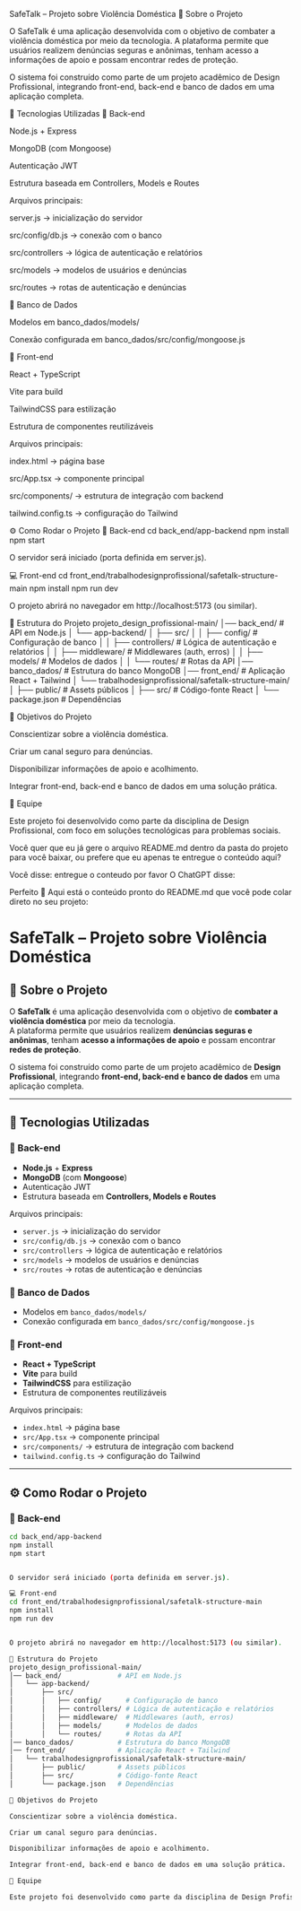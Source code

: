SafeTalk – Projeto sobre Violência Doméstica
📌 Sobre o Projeto

O SafeTalk é uma aplicação desenvolvida com o objetivo de combater a violência doméstica por meio da tecnologia.
A plataforma permite que usuários realizem denúncias seguras e anônimas, tenham acesso a informações de apoio e possam encontrar redes de proteção.

O sistema foi construído como parte de um projeto acadêmico de Design Profissional, integrando front-end, back-end e banco de dados em uma aplicação completa.

🚀 Tecnologias Utilizadas
🔹 Back-end

Node.js + Express

MongoDB (com Mongoose)

Autenticação JWT

Estrutura baseada em Controllers, Models e Routes

Arquivos principais:

server.js → inicialização do servidor

src/config/db.js → conexão com o banco

src/controllers → lógica de autenticação e relatórios

src/models → modelos de usuários e denúncias

src/routes → rotas de autenticação e denúncias

🔹 Banco de Dados

Modelos em banco_dados/models/

Conexão configurada em banco_dados/src/config/mongoose.js

🔹 Front-end

React + TypeScript

Vite para build

TailwindCSS para estilização

Estrutura de componentes reutilizáveis

Arquivos principais:

index.html → página base

src/App.tsx → componente principal

src/components/ → estrutura de integração com backend

tailwind.config.ts → configuração do Tailwind

⚙️ Como Rodar o Projeto
🔧 Back-end
cd back_end/app-backend
npm install
npm start


O servidor será iniciado (porta definida em server.js).

💻 Front-end
cd front_end/trabalhodesignprofissional/safetalk-structure-main
npm install
npm run dev


O projeto abrirá no navegador em http://localhost:5173 (ou similar).

📂 Estrutura do Projeto
projeto_design_profissional-main/
│── back_end/              # API em Node.js
│   └── app-backend/
│       ├── src/
│       │   ├── config/    # Configuração de banco
│       │   ├── controllers/ # Lógica de autenticação e relatórios
│       │   ├── middleware/  # Middlewares (auth, erros)
│       │   ├── models/      # Modelos de dados
│       │   └── routes/      # Rotas da API
│── banco_dados/           # Estrutura do banco MongoDB
│── front_end/             # Aplicação React + Tailwind
│   └── trabalhodesignprofissional/safetalk-structure-main/
│       ├── public/        # Assets públicos
│       ├── src/           # Código-fonte React
│       └── package.json   # Dependências

🎯 Objetivos do Projeto

Conscientizar sobre a violência doméstica.

Criar um canal seguro para denúncias.

Disponibilizar informações de apoio e acolhimento.

Integrar front-end, back-end e banco de dados em uma solução prática.

👥 Equipe

Este projeto foi desenvolvido como parte da disciplina de Design Profissional, com foco em soluções tecnológicas para problemas sociais.

Você quer que eu já gere o arquivo README.md dentro da pasta do projeto para você baixar, ou prefere que eu apenas te entregue o conteúdo aqui? 

Você disse:
entregue o conteudo por favor 
O ChatGPT disse:

Perfeito 🚀 Aqui está o conteúdo pronto do README.md que você pode colar direto no seu projeto:

# SafeTalk – Projeto sobre Violência Doméstica

## 📌 Sobre o Projeto
O **SafeTalk** é uma aplicação desenvolvida com o objetivo de **combater a violência doméstica** por meio da tecnologia.  
A plataforma permite que usuários realizem **denúncias seguras e anônimas**, tenham **acesso a informações de apoio** e possam encontrar **redes de proteção**.  

O sistema foi construído como parte de um projeto acadêmico de **Design Profissional**, integrando **front-end, back-end e banco de dados** em uma aplicação completa.

---

## 🚀 Tecnologias Utilizadas

### 🔹 Back-end
- **Node.js** + **Express**
- **MongoDB** (com **Mongoose**)
- Autenticação JWT
- Estrutura baseada em **Controllers, Models e Routes**

Arquivos principais:
- `server.js` → inicialização do servidor
- `src/config/db.js` → conexão com o banco
- `src/controllers` → lógica de autenticação e relatórios
- `src/models` → modelos de usuários e denúncias
- `src/routes` → rotas de autenticação e denúncias

### 🔹 Banco de Dados
- Modelos em `banco_dados/models/`
- Conexão configurada em `banco_dados/src/config/mongoose.js`

### 🔹 Front-end
- **React + TypeScript**
- **Vite** para build
- **TailwindCSS** para estilização
- Estrutura de componentes reutilizáveis

Arquivos principais:
- `index.html` → página base
- `src/App.tsx` → componente principal
- `src/components/` → estrutura de integração com backend
- `tailwind.config.ts` → configuração do Tailwind

---

## ⚙️ Como Rodar o Projeto

### 🔧 Back-end
```bash
cd back_end/app-backend
npm install
npm start


O servidor será iniciado (porta definida em server.js).

💻 Front-end
cd front_end/trabalhodesignprofissional/safetalk-structure-main
npm install
npm run dev


O projeto abrirá no navegador em http://localhost:5173 (ou similar).

📂 Estrutura do Projeto
projeto_design_profissional-main/
│── back_end/              # API em Node.js
│   └── app-backend/
│       ├── src/
│       │   ├── config/      # Configuração de banco
│       │   ├── controllers/ # Lógica de autenticação e relatórios
│       │   ├── middleware/  # Middlewares (auth, erros)
│       │   ├── models/      # Modelos de dados
│       │   └── routes/      # Rotas da API
│── banco_dados/           # Estrutura do banco MongoDB
│── front_end/             # Aplicação React + Tailwind
│   └── trabalhodesignprofissional/safetalk-structure-main/
│       ├── public/        # Assets públicos
│       ├── src/           # Código-fonte React
│       └── package.json   # Dependências

🎯 Objetivos do Projeto

Conscientizar sobre a violência doméstica.

Criar um canal seguro para denúncias.

Disponibilizar informações de apoio e acolhimento.

Integrar front-end, back-end e banco de dados em uma solução prática.

👥 Equipe

Este projeto foi desenvolvido como parte da disciplina de Design Profissional, com foco em soluções tecnológicas para problemas sociais.
